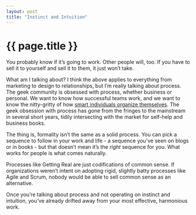 ```yaml
---
layout: post
title: "Instinct and Intuition"
---
```


{{ page.title }}
================

You probably know if it’s going to work. Other people will, too. If you have to sell it to yourself and sell it to them, it just won’t take.

What am I talking about? I think the above applies to everything from marketing to design to relationships, but I’m really talking about process. The geek community is obsessed with process, whether business or personal. We want to know how successful teams work, and we want to know the nitty-gritty of how [smart individuals organize themselves](http://www.craphound.com/lifehacksetcon04.txt). The geek obsession with process has gone from the fringes to the mainstream in several short years, tidily intersecting with the market for self-help and business books.

The thing is, formality isn’t the same as a solid process. You can pick a sequence to follow in your work and life - a sequence you’ve seen on blogs or in books - but that doesn’t mean it’s the *right* sequence for you. What works for people is what comes naturally.

Processes like Getting Real are just codifications of common sense. If organizations weren’t intent on adopting rigid, slightly batty processes like Agile and Scrum, nobody would be able to sell common sense as an alternative.

Once you’re talking about process and not operating on instinct and intuition, you’ve already drifted away from your most effective, harmonious work.
